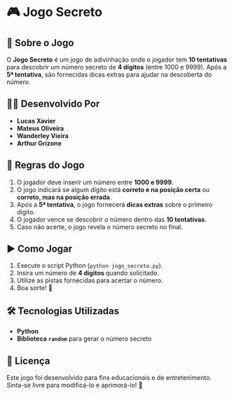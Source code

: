 # 🎮 Jogo Secreto

## 📌 Sobre o Jogo  
O **Jogo Secreto** é um jogo de adivinhação onde o jogador tem **10 tentativas** para descobrir um número secreto de **4 dígitos** (entre 1000 e 9999). Após a **5ª tentativa**, são fornecidas dicas extras para ajudar na descoberta do número.

## 👨‍💻 Desenvolvido Por  
- **Lucas Xavier**  
- **Mateus Oliveira**  
- **Wanderley Vieira**  
- **Arthur Grizone**  

## 🎯 Regras do Jogo  
1. O jogador deve inserir um número entre **1000 e 9999**.  
2. O jogo indicará se algum dígito está **correto e na posição certa** ou **correto, mas na posição errada**.  
3. Após a **5ª tentativa**, o jogo fornecerá **dicas extras** sobre o primeiro dígito.  
4. O jogador vence se descobrir o número dentro das **10 tentativas**.  
5. Caso não acerte, o jogo revela o número secreto no final.  

## ▶️ Como Jogar  
1. Execute o script Python (`python jogo_secreto.py`).  
2. Insira um número de **4 dígitos** quando solicitado.  
3. Utilize as pistas fornecidas para acertar o número.  
4. Boa sorte! 🎲  

## 🛠️ Tecnologias Utilizadas  
- **Python**  
- **Biblioteca `random`** para gerar o número secreto  

## 📜 Licença  
Este jogo foi desenvolvido para fins educacionais e de entretenimento. Sinta-se livre para modificá-lo e aprimorá-lo! 🚀  